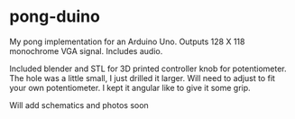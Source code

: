 # pong-duino

My pong implementation for an Arduino Uno.
Outputs 128 X 118 monochrome VGA signal. Includes audio.

Included blender and STL for 3D printed controller knob for potentiometer. The hole was a little small, I just drilled it larger. Will need to adjust to fit your own potentiometer. I kept it angular like to give it some grip.

Will add schematics and photos soon
